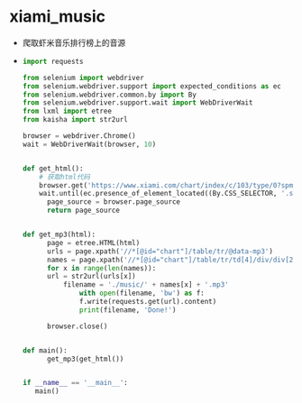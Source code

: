 # xiami_music
- 爬取虾米音乐排行榜上的音源

- ```python
  import requests
  
  from selenium import webdriver
  from selenium.webdriver.support import expected_conditions as ec
  from selenium.webdriver.common.by import By
  from selenium.webdriver.support.wait import WebDriverWait
  from lxml import etree
  from kaisha import str2url
  
  browser = webdriver.Chrome()
  wait = WebDriverWait(browser, 10)
  
  
  def get_html():
      # 获取html代码
      browser.get('https://www.xiami.com/chart/index/c/103/type/0?spm=a1z1s.2943549.6827461.1.a26OKv')
      wait.until(ec.presence_of_element_located((By.CSS_SELECTOR, '.songwrapper')))
     	page_source = browser.page_source
     	return page_source
  
  
  def get_mp3(html):
     	page = etree.HTML(html)
     	urls = page.xpath('//*[@id="chart"]/table/tr/@data-mp3')
     	names = page.xpath('//*[@id="chart"]/table/tr/td[4]/div/div[2]/p[1]/strong/a/text()')
     	for x in range(len(names)):
       	url = str2url(urls[x])
        	filename = './music/' + names[x] + '.mp3'
        		with open(filename, 'bw') as f:
           		f.write(requests.get(url).content)
           		print(filename, 'Done!')
  
    	browser.close()
  
  
  def main():
     	get_mp3(get_html())
  
  
  if __name__ == '__main__':
     main()
  ```
